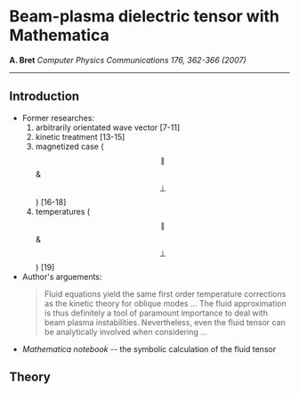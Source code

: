 # Beam-plasma dielectric tensor with Mathematica
**A. Bret**
*Computer Physics Communications 176, 362-366 (2007)*
***
## Introduction
* Former researches:
    1. arbitrarily orientated wave vector [7-11]
    2. kinetic treatment [13-15]
    3. magnetized case ($$\parallel$$ & $$\perp$$) [16-18]
    4. temperatures ($$\parallel$$ & $$\perp$$) [19]
* Author's arguements:
    > Fluid equations yield the same first order temperature corrections as the kinetic theory for oblique modes ... 
    > The fluid approximation is thus definitely a tool of paramount importance to deal with beam plasma instabilities.
    > Nevertheless, even the fluid tensor can be analytically involved when considering ...
* *Mathematica notebook* -- the symbolic calculation of the fluid tensor

## Theory








